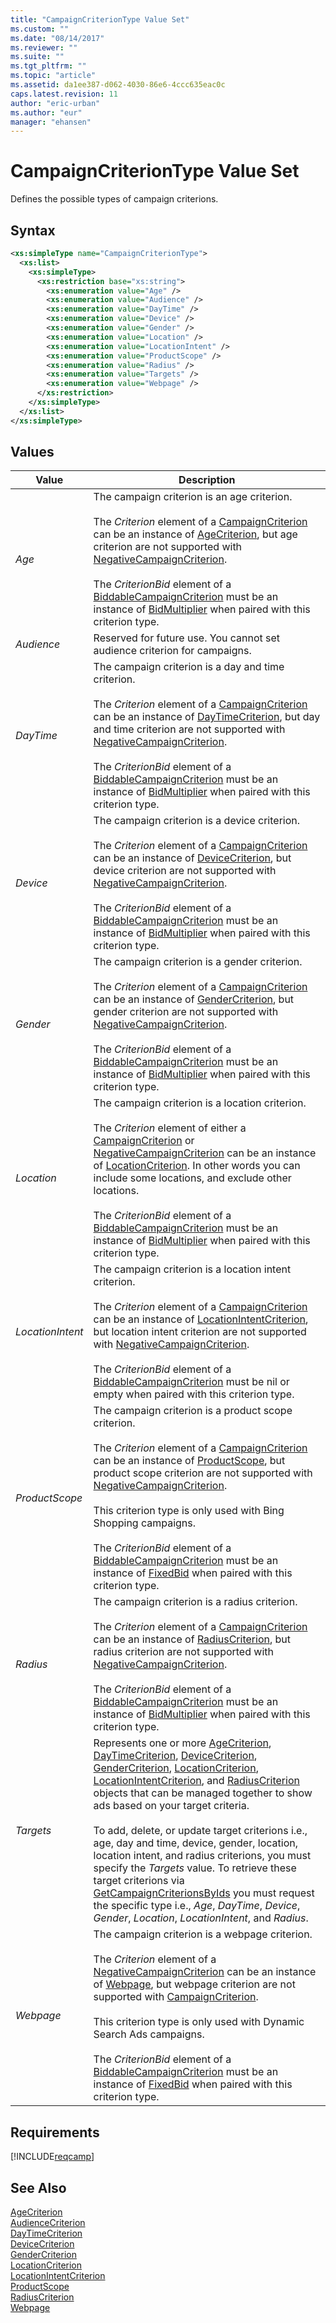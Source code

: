 ```yaml
---
title: "CampaignCriterionType Value Set"
ms.custom: ""
ms.date: "08/14/2017"
ms.reviewer: ""
ms.suite: ""
ms.tgt_pltfrm: ""
ms.topic: "article"
ms.assetid: da1ee387-d062-4030-86e6-4ccc635eac0c
caps.latest.revision: 11
author: "eric-urban"
ms.author: "eur"
manager: "ehansen"
---
```

# CampaignCriterionType Value Set
Defines the possible types of campaign criterions.

## Syntax

```xml
<xs:simpleType name="CampaignCriterionType">
  <xs:list>
    <xs:simpleType>
      <xs:restriction base="xs:string">
        <xs:enumeration value="Age" />
        <xs:enumeration value="Audience" />
        <xs:enumeration value="DayTime" />
        <xs:enumeration value="Device" />
        <xs:enumeration value="Gender" />
        <xs:enumeration value="Location" />
        <xs:enumeration value="LocationIntent" />
        <xs:enumeration value="ProductScope" />
        <xs:enumeration value="Radius" />
        <xs:enumeration value="Targets" />
        <xs:enumeration value="Webpage" />
      </xs:restriction>
    </xs:simpleType>
  </xs:list>
</xs:simpleType>
```

## Values

|Value|Description|
|---------|---------------|
|*Age*|The campaign criterion is an age criterion.<br/><br/>The *Criterion* element of a [CampaignCriterion](../campaign-api/campaigncriterion-data-object.md) can be an instance of [AgeCriterion](../campaign-api/agecriterion-data-object.md), but age criterion are not supported with [NegativeCampaignCriterion](../campaign-api/negativecampaigncriterion-data-object.md).<br/><br/>The *CriterionBid* element of a [BiddableCampaignCriterion](../campaign-api/biddablecampaigncriterion-data-object.md) must be an instance of [BidMultiplier](../campaign-api/bidmultiplier-data-object.md) when paired with this criterion type.|
|*Audience*|Reserved for future use. You cannot set audience criterion for campaigns.|
|*DayTime*|The campaign criterion is a day and time criterion.<br/><br/>The *Criterion* element of a [CampaignCriterion](../campaign-api/campaigncriterion-data-object.md) can be an instance of [DayTimeCriterion](../campaign-api/daytimecriterion-data-object.md), but day and time criterion are not supported with [NegativeCampaignCriterion](../campaign-api/negativecampaigncriterion-data-object.md).<br/><br/>The *CriterionBid* element of a [BiddableCampaignCriterion](../campaign-api/biddablecampaigncriterion-data-object.md) must be an instance of [BidMultiplier](../campaign-api/bidmultiplier-data-object.md) when paired with this criterion type.|
|*Device*|The campaign criterion is a device criterion.<br/><br/>The *Criterion* element of a [CampaignCriterion](../campaign-api/campaigncriterion-data-object.md) can be an instance of [DeviceCriterion](../campaign-api/devicecriterion-data-object.md), but device criterion are not supported with [NegativeCampaignCriterion](../campaign-api/negativecampaigncriterion-data-object.md).<br/><br/>The *CriterionBid* element of a [BiddableCampaignCriterion](../campaign-api/biddablecampaigncriterion-data-object.md) must be an instance of [BidMultiplier](../campaign-api/bidmultiplier-data-object.md) when paired with this criterion type.|
|*Gender*|The campaign criterion is a gender criterion.<br/><br/>The *Criterion* element of a [CampaignCriterion](../campaign-api/campaigncriterion-data-object.md) can be an instance of [GenderCriterion](../campaign-api/gendercriterion-data-object.md), but gender criterion are not supported with [NegativeCampaignCriterion](../campaign-api/negativecampaigncriterion-data-object.md).<br/><br/>The *CriterionBid* element of a [BiddableCampaignCriterion](../campaign-api/biddablecampaigncriterion-data-object.md) must be an instance of [BidMultiplier](../campaign-api/bidmultiplier-data-object.md) when paired with this criterion type.|
|*Location*|The campaign criterion is a location criterion.<br/><br/>The *Criterion* element of either a [CampaignCriterion](../campaign-api/campaigncriterion-data-object.md) or [NegativeCampaignCriterion](../campaign-api/negativecampaigncriterion-data-object.md) can be an instance of [LocationCriterion](../campaign-api/locationcriterion-data-object.md). In other words you can include some locations, and exclude other locations.<br/><br/>The *CriterionBid* element of a [BiddableCampaignCriterion](../campaign-api/biddablecampaigncriterion-data-object.md) must be an instance of [BidMultiplier](../campaign-api/bidmultiplier-data-object.md) when paired with this criterion type.|
|*LocationIntent*|The campaign criterion is a location intent criterion.<br/><br/>The *Criterion* element of a [CampaignCriterion](../campaign-api/campaigncriterion-data-object.md) can be an instance of [LocationIntentCriterion](../campaign-api/locationintentcriterion-data-object.md), but location intent criterion are not supported with [NegativeCampaignCriterion](../campaign-api/negativecampaigncriterion-data-object.md).<br/><br/>The *CriterionBid* element of a [BiddableCampaignCriterion](../campaign-api/biddablecampaigncriterion-data-object.md) must be nil or empty when paired with this criterion type.|
|*ProductScope*|The campaign criterion is a product scope criterion.<br/><br/>The *Criterion* element of a [CampaignCriterion](../campaign-api/campaigncriterion-data-object.md) can be an instance of [ProductScope](../campaign-api/productscope-data-object.md), but product scope criterion are not supported with [NegativeCampaignCriterion](../campaign-api/negativecampaigncriterion-data-object.md).<br/><br/>This criterion type is only used with Bing Shopping campaigns.<br/><br/>The *CriterionBid* element of a [BiddableCampaignCriterion](../campaign-api/biddablecampaigncriterion-data-object.md) must be an instance of [FixedBid](../campaign-api/fixedbid-data-object.md) when paired with this criterion type.|
|*Radius*|The campaign criterion is a radius criterion.<br/><br/>The *Criterion* element of a [CampaignCriterion](../campaign-api/campaigncriterion-data-object.md) can be an instance of [RadiusCriterion](../campaign-api/radiuscriterion-data-object.md), but radius criterion are not supported with [NegativeCampaignCriterion](../campaign-api/negativecampaigncriterion-data-object.md).<br/><br/>The *CriterionBid* element of a [BiddableCampaignCriterion](../campaign-api/biddablecampaigncriterion-data-object.md) must be an instance of [BidMultiplier](../campaign-api/bidmultiplier-data-object.md) when paired with this criterion type.|
|*Targets*|Represents one or more [AgeCriterion](../campaign-api/agecriterion-data-object.md), [DayTimeCriterion](../campaign-api/daytimecriterion-data-object.md), [DeviceCriterion](../campaign-api/devicecriterion-data-object.md), [GenderCriterion](../campaign-api/gendercriterion-data-object.md), [LocationCriterion](../campaign-api/locationcriterion-data-object.md), [LocationIntentCriterion](../campaign-api/locationintentcriterion-data-object.md), and [RadiusCriterion](../campaign-api/radiuscriterion-data-object.md) objects that can be managed together to show ads based on your target criteria.<br/><br/>To add, delete, or update target criterions i.e., age, day and time, device, gender, location, location intent, and radius criterions, you must specify the *Targets* value. To retrieve these target criterions via [GetCampaignCriterionsByIds](../campaign-api/getcampaigncriterionsbyids-service-operation.md) you must request the specific type i.e., *Age*, *DayTime*, *Device*, *Gender*, *Location*, *LocationIntent*, and *Radius*.|
|*Webpage*|The campaign criterion is a webpage criterion.<br/><br/>The *Criterion* element of a [NegativeCampaignCriterion](../campaign-api/negativecampaigncriterion-data-object.md) can be an instance of [Webpage](../campaign-api/webpage-data-object.md), but webpage criterion are not supported with [CampaignCriterion](../campaign-api/campaigncriterion-data-object.md).<br/><br/>This criterion type is only used with Dynamic Search Ads campaigns.<br/><br/>The *CriterionBid* element of a [BiddableCampaignCriterion](../campaign-api/biddablecampaigncriterion-data-object.md) must be an instance of [FixedBid](../campaign-api/fixedbid-data-object.md) when paired with this criterion type.|

## Requirements
[!INCLUDE[reqcamp](../campaign-api/includes/reqcamp.md)]
## See Also
[AgeCriterion](../campaign-api/agecriterion-data-object.md)  
[AudienceCriterion](../campaign-api/audiencecriterion-data-object.md)  
[DayTimeCriterion](../campaign-api/daytimecriterion-data-object.md)  
[DeviceCriterion](../campaign-api/devicecriterion-data-object.md)  
[GenderCriterion](../campaign-api/gendercriterion-data-object.md)  
[LocationCriterion](../campaign-api/locationcriterion-data-object.md)  
[LocationIntentCriterion](../campaign-api/locationintentcriterion-data-object.md)  
[ProductScope](../campaign-api/productscope-data-object.md)  
[RadiusCriterion](../campaign-api/radiuscriterion-data-object.md)  
[Webpage](../campaign-api/webpage-data-object.md)  
